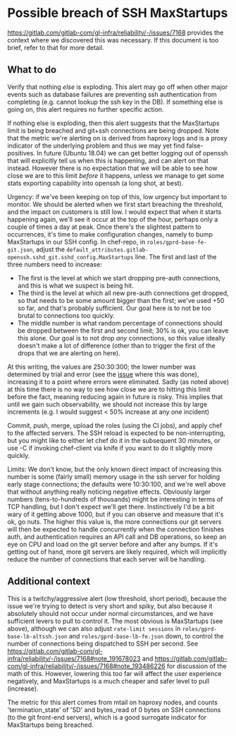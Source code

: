 # Possible breach of SSH MaxStartups

https://gitlab.com/gitlab-com/gl-infra/reliability/-/issues/7168 provides the context where we discovered this was necessary.  If this document is too brief, refer to that for more detail.

## What to do

Verify that nothing *else* is exploding.  This alert may go off when other major events such as database failures are preventing ssh authentication from completing (e.g. cannot lookup the ssh key in the DB). If something else is going on, this alert requires no further specific action.

If nothing else is exploding, then this alert suggests that the MaxStartups limit is being breached and git+ssh connections are being dropped.  Note that the metric we're alerting on is derived from haproxy logs and is a proxy indicator of the underlying problem and thus we may yet find false-positives.  In future (Ubuntu 18.04) we can get better logging out of openssh that will explicitly tell us when this is happening, and can alert on that instead.  However there is no expectation that we will be able to see how close we are to this limit *before* it happens, unless we manage to get some stats exporting capability into openssh (a long shot, at best).

Urgency: if we've been keeping on top of this, low urgency but important to monitor.  We should be alerted when we first start breaching the threshold, and the impact on customers is still low.  I would expect that when it starts happening again, we'll see it occur at the top of the hour, perhaps only a couple of times a day at peak.  Once there's the slightest pattern to occurrences, it's time to make configuration changes, namely to bump MaxStartups in our SSH config.  In chef-repo, in `roles/gprd-base-fe-git.json`, adjust the `default_attributes.gitlab-openssh.sshd_git.sshd_config.MaxStartups` line.  The first and last of the three numbers need to increase:
* The first is the level at which we start dropping pre-auth connections, and this is what we suspect is being hit.
* The third is the level at which all new pre-auth connections get dropped, so that needs to be some amount bigger than the first; we've used +50 so far, and that's probably sufficient.  Our goal here is to not be too brutal to connections too quickly.
* The middle number is what random percentage of connections should be dropped between the first and second limit; 30% is ok,  you can leave this alone.  Our goal is to not drop *any* connections, so this value ideally doesn't make a lot of difference (other than to trigger the first of the drops that we are alerting on here).

At this writing, the values are 250:30:300; the lower number was determined by trial and error (see the [issue](https://gitlab.com/gitlab-com/gl-infra/reliability/-/issues/7168) where this was done), increasing it to a point where errors were eliminated.  Sadly (as noted above) at this time there is no way to see how close we are to hitting this limit before the fact, meaning reducing again in future is risky.  This implies that until we gain such observability, we should not increase this by large increments (e.g. I would suggest < 50% increase at any one incident)

Commit, push, merge, upload the roles (using the CI jobs), and apply chef to the affected servers.  The SSH reload is expected to be non-interrupting, but you might like to either let chef do it in the subsequent 30 minutes, or use -C<smallnum> if invoking chef-client via knife if you want to do it slightly more quickly.

Limits: We don't know, but the only known direct impact of increasing this number is some (fairly small) memory usage in the ssh server for holding early stage connections; the defaults were 10:30:100, and we're well above that without anything really noticing negative effects.  Obviously larger numbers (tens-to-hundreds of thousands) might be interesting in terms of TCP handling, but I don't expect we'll get there.  Instinctively I'd be a bit wary of it getting above 1000, but if you can observe and measure that it's ok, go nuts.  The higher this value is, the more connections our git servers will then be expected to handle concurrently when the connection finishes auth, and authentication requires an API call and DB operations, so keep an eye on CPU and load on the git server before and after any bumps.  If it's getting out of hand, more git servers are likely required, which will implicitly reduce the number of connections that each server will be handling.

## Additional context

This is a twitchy/aggressive alert (low threshold, short period), because the issue we're trying to detect is very short and spiky, but also because it absolutely should not occur under normal circumstances, and we have sufficient levers to pull to control it.  The most obvious is MaxStartups (see above), although we can also adjust `rate-limit sessions` in `roles/gprd-base-lb-altssh.json` and `roles/gprd-base-lb-fe.json` down, to control the number of connections being dispatched to SSH per second.  See https://gitlab.com/gitlab-com/gl-infra/reliability/-/issues/7168#note_191678023 and https://gitlab.com/gitlab-com/gl-infra/reliability/-/issues/7168#note_193486226 for discussion of the math of this.  However, lowering this too far will affect the user experience negatively, and MaxStartups is a much cheaper and safer level to pull (increase).

The metric for this alert comes from mtail on haproxy nodes, and counts 'termination_state' of 'SD' and bytes_read of 0 bytes on SSH connections (to the git front-end servers), which is a good surrogate indicator for MaxStartups being breached.
